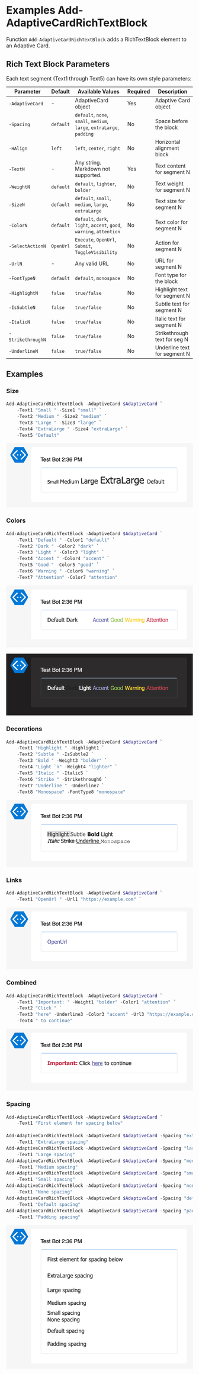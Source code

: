 # Examples Add-AdaptiveCardRichTextBlock

Function `Add-AdaptiveCardRichTextBlock` adds a RichTextBlock element to an Adaptive Card.

## Rich Text Block Parameters

Each text segment (Text1 through Text5) can have its own style parameters:

| Parameter         | Default   | Available Values                                                       | Required | Description                  |
| ----------------- | --------- | ---------------------------------------------------------------------- | -------- | ---------------------------- |
| `-AdaptiveCard`   | -         | AdaptiveCard object                                                    | Yes      | Adaptive Card object         |
| `-Spacing`        | `default` | `default`, `none`, `small`, `medium`, `large`, `extraLarge`, `padding` | No       | Space before the block       |
| `-HAlign`         | `left`    | `left`, `center`, `right`                                              | No       | Horizontal alignment block   |
| `-TextN`          | -         | Any string. Markdown not supported.                                    | Yes      | Text content for segment N   |
| `-WeightN`        | `default` | `default`, `lighter`, `bolder`                                         | No       | Text weight for segment N    |
| `-SizeN`          | `default` | `default`, `small`, `medium`, `large`, `extraLarge`                    | No       | Text size for segment N      |
| `-ColorN`         | `default` | `default`, `dark`, `light`, `accent`, `good`, `warning`, `attention`   | No       | Text color for segment N     |
| `-SelectActionN`  | `OpenUrl` | `Execute`, `OpenUrl`, `Submit`, `ToggleVisibility`                     | No       | Action for segment N         |
| `-UrlN`           | -         | Any valid URL                                                          | No       | URL for segment N            |
| `-FontTypeN`      | `default` | `default`, `monospace`                                                 | No       | Font type for the block      |
| `-HighlightN`     | `false`   | `true/false`                                                           | No       | Highlight text for segment N |
| `-IsSubtleN`      | `false`   | `true/false`                                                           | No       | Subtle text for segment N    |
| `-ItalicN`        | `false`   | `true/false`                                                           | No       | Italic text for segment N    |
| `-StrikethroughN` | `false`   | `true/false`                                                           | No       | Strikethrough text for seg N |
| `-UnderlineN`     | `false`   | `true/false`                                                           | No       | Underline text for segment N |

## Examples

### Size

```powershell
Add-AdaptiveCardRichTextBlock -AdaptiveCard $AdaptiveCard `
    -Text1 "Small " -Size1 "small" `
    -Text2 "Medium " -Size2 "medium" `
    -Text3 "Large " -Size3 "large" `
    -Text4 "ExtraLarge " -Size4 "extraLarge" `
    -Text5 "Default"
```

![Example Add-AdaptiveCardRichTextBlock Basic text](img/example-richtextblock01.png)

### Colors

```powershell
Add-AdaptiveCardRichTextBlock -AdaptiveCard $AdaptiveCard `
    -Text1 "Default " -Color1 "default" `
    -Text2 "Dark " -Color2 "dark" `
    -Text3 "Light " -Color3 "light" `
    -Text4 "Accent " -Color4 "accent" `
    -Text5 "Good " -Color5 "good" `
    -Text6 "Warning " -Color6 "warning" `
    -Text7 "Attention" -Color7 "attention"
```

![Example Add-AdaptiveCardRichTextBlock Colors Light theme](img/example-richtextblock02.png)

![Example Add-AdaptiveCardRichTextBlock Colors Dark theme](img/example-richtextblock03.png)

### Decorations

```powershell
Add-AdaptiveCardRichTextBlock -AdaptiveCard $AdaptiveCard `
    -Text1 "Highlight " -Highlight1 `
    -Text2 "Subtle " -IsSubtle2 `
    -Text3 "Bold " -Weight3 "bolder" `
    -Text4 "Light `n" -Weight4 "lighter" `
    -Text5 "Italic " -Italic5 `
    -Text6 "Strike " -Strikethrough6 `
    -Text7 "Underline " -Underline7 `
    -Text8 "Monospace" -FontType8 "monospace"
```

![Example Add-AdaptiveCardRichTextBlock Decorations](img/example-richtextblock04.png)

### Links

```powershell
Add-AdaptiveCardRichTextBlock -AdaptiveCard $AdaptiveCard `
    -Text1 "OpenUrl " -Url1 "https://example.com" `
```

![Example Add-AdaptiveCardRichTextBlock Links](img/example-richtextblock05.png)

### Combined

```powershell
Add-AdaptiveCardRichTextBlock -AdaptiveCard $AdaptiveCard `
    -Text1 "Important: " -Weight1 "bolder" -Color1 "attention" `
    -Text2 "Click " `
    -Text3 "here" -Underline3 -Color3 "accent" -Url3 "https://example.com" `
    -Text4 " to continue"
```

![Example Add-AdaptiveCardRichTextBlock Combined](img/example-richtextblock06.png)

### Spacing

```powershell
Add-AdaptiveCardRichTextBlock -AdaptiveCard $AdaptiveCard `
    -Text1 "First element for spacing below"

Add-AdaptiveCardRichTextBlock -AdaptiveCard $AdaptiveCard -Spacing "extraLarge" `
    -Text1 "ExtraLarge spacing"
Add-AdaptiveCardRichTextBlock -AdaptiveCard $AdaptiveCard -Spacing "large" `
    -Text1 "Large spacing"
Add-AdaptiveCardRichTextBlock -AdaptiveCard $AdaptiveCard -Spacing "medium" `
    -Text1 "Medium spacing"
Add-AdaptiveCardRichTextBlock -AdaptiveCard $AdaptiveCard -Spacing "small" `
    -Text1 "Small spacing"
Add-AdaptiveCardRichTextBlock -AdaptiveCard $AdaptiveCard -Spacing "none" `
    -Text1 "None spacing"
Add-AdaptiveCardRichTextBlock -AdaptiveCard $AdaptiveCard -Spacing "default" `
    -Text1 "Default spacing"
Add-AdaptiveCardRichTextBlock -AdaptiveCard $AdaptiveCard -Spacing "padding" `
    -Text1 "Padding spacing"
```

![Example Add-AdaptiveCardRichTextBlock Spacing](img/example-richtextblock07.png)
